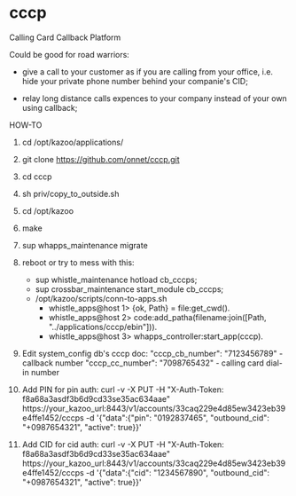 cccp
====
Calling Card Callback Platform

Could be good for road warriors:

- give a call to your customer as if you are calling from your office, i.e. hide your private phone number behind your companie's CID;

- relay long distance calls expences to your company instead of your own using callback;


HOW-TO

1. cd /opt/kazoo/applications/
2. git clone https://github.com/onnet/cccp.git
3. cd cccp
4. sh priv/copy_to_outside.sh
5. cd /opt/kazoo
6. make
7. sup whapps_maintenance migrate

8. reboot or try to mess with this:
    - sup whistle_maintenance hotload cb_cccps;
    - sup crossbar_maintenance start_module cb_cccps;
    - /opt/kazoo/scripts/conn-to-apps.sh
      - whistle_apps@host 1> {ok, Path} = file:get_cwd().
      - whistle_apps@host 2> code:add_patha(filename:join([Path, "../applications/cccp/ebin"])).
      - whistle_apps@host 3> whapps_controller:start_app(cccp).

9. Edit system_config db's cccp doc:
     "cccp_cb_number": "7123456789" - callback number
     "cccp_cc_number": "7098765432" - calling card dial-in number

12. Add PIN for pin auth:
     curl -v -X PUT -H "X-Auth-Token: f8a68a3asdf3b6d9cd33se35ac634aae" https://your_kazoo_url:8443/v1/accounts/33caq229e4d85ew3423eb39e4ffe1452/cccps -d '{"data":{"pin": "0192837465", "outbound_cid": "+0987654321", "active": true}}'

13. Add CID for cid auth:
     curl -v -X PUT -H "X-Auth-Token: f8a68a3asdf3b6d9cd33se35ac634aae" https://your_kazoo_url:8443/v1/accounts/33caq229e4d85ew3423eb39e4ffe1452/cccps -d '{"data":{"cid": "1234567890", "outbound_cid": "+0987654321", "active": true}}'
